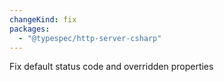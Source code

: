 ```yaml
---
changeKind: fix
packages:
  - "@typespec/http-server-csharp"
---
```


Fix default status code and overridden properties
